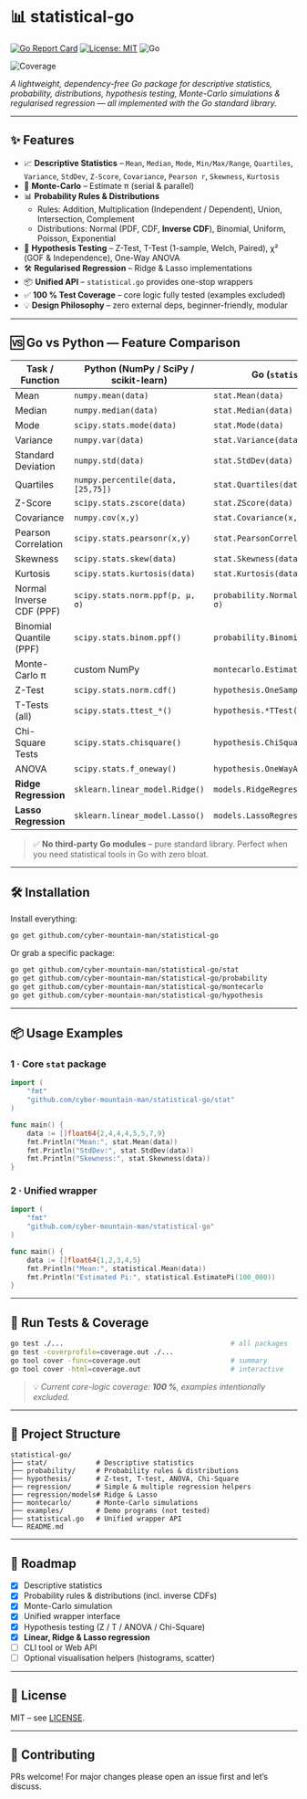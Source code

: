 # 📊 statistical-go

[![Go Report Card](https://goreportcard.com/badge/github.com/cyber-mountain-man/statistical-go?t=1)](https://goreportcard.com/report/github.com/cyber-mountain-man/statistical-go)
[![License: MIT](https://img.shields.io/badge/License-MIT-blue.svg)](LICENSE)
![Go](https://img.shields.io/badge/Go-1.21+-00ADD8.svg)
<!-- Swap for a real Codecov / Coveralls badge once you wire it up -->
![Coverage](https://img.shields.io/badge/Coverage-100%25-brightgreen)

*A lightweight, dependency-free Go package for descriptive statistics, probability, distributions, hypothesis testing, Monte-Carlo simulations & regularised regression — all implemented with the Go standard library.*

---

## ✨ Features

- 📈 **Descriptive Statistics** – `Mean`, `Median`, `Mode`, `Min/Max/Range`, `Quartiles`,  
  `Variance`, `StdDev`, `Z-Score`, `Covariance`, `Pearson r`, `Skewness`, `Kurtosis`
- 🎲 **Monte-Carlo** – Estimate π (serial & parallel)
- 📊 **Probability Rules & Distributions**
  - Rules: Addition, Multiplication (Independent / Dependent), Union, Intersection, Complement
  - Distributions: Normal (PDF, CDF, **Inverse CDF**), Binomial, Uniform, Poisson, Exponential
- 🧪 **Hypothesis Testing** – Z-Test, T-Test (1-sample, Welch, Paired), χ² (GOF & Independence), One-Way ANOVA
- 🛠 **Regularised Regression** – Ridge & Lasso implementations
- 📦 **Unified API** – `statistical.go` provides one-stop wrappers
- ✅ **100 % Test Coverage** – core logic fully tested (examples excluded)
- 💡 **Design Philosophy** – zero external deps, beginner-friendly, modular

---

## 🆚 Go vs Python — Feature Comparison

| Task / Function            | Python (NumPy / SciPy / scikit-learn) | Go (`statistical-go`)                           |
|----------------------------|---------------------------------------|-------------------------------------------------|
| Mean                       | `numpy.mean(data)`                    | `stat.Mean(data)`                               |
| Median                     | `numpy.median(data)`                  | `stat.Median(data)`                             |
| Mode                       | `scipy.stats.mode(data)`              | `stat.Mode(data)`                               |
| Variance                   | `numpy.var(data)`                     | `stat.Variance(data)`                           |
| Standard Deviation         | `numpy.std(data)`                     | `stat.StdDev(data)`                             |
| Quartiles                  | `numpy.percentile(data,[25,75])`      | `stat.Quartiles(data)`                          |
| Z-Score                    | `scipy.stats.zscore(data)`            | `stat.ZScore(data)`                             |
| Covariance                 | `numpy.cov(x,y)`                      | `stat.Covariance(x,y)`                          |
| Pearson Correlation        | `scipy.stats.pearsonr(x,y)`           | `stat.PearsonCorrelation(x,y)`                  |
| Skewness                   | `scipy.stats.skew(data)`              | `stat.Skewness(data)`                           |
| Kurtosis                   | `scipy.stats.kurtosis(data)`          | `stat.Kurtosis(data)`                           |
| Normal Inverse CDF (PPF)   | `scipy.stats.norm.ppf(p, μ, σ)`       | `probability.NormalInverseCDF(p, μ, σ)`         |
| Binomial Quantile (PPF)    | `scipy.stats.binom.ppf()`             | `probability.BinomialQuantile()`                |
| Monte-Carlo π             | custom NumPy                          | `montecarlo.EstimatePi(n)`                      |
| Z-Test                     | `scipy.stats.norm.cdf()`              | `hypothesis.OneSampleZTest()`                   |
| T-Tests (all)              | `scipy.stats.ttest_*()`               | `hypothesis.*TTest()`                           |
| Chi-Square Tests           | `scipy.stats.chisquare()`             | `hypothesis.ChiSquareGoodnessOfFit()`           |
| ANOVA                      | `scipy.stats.f_oneway()`              | `hypothesis.OneWayANOVA()`                      |
| **Ridge Regression**       | `sklearn.linear_model.Ridge()`        | `models.RidgeRegression(X,y,λ)`                 |
| **Lasso Regression**       | `sklearn.linear_model.Lasso()`        | `models.LassoRegression(X,y,λ,iters)`           |

> ✅ **No third-party Go modules** – pure standard library. Perfect when you need statistical tools in Go with zero bloat.

---

## 🛠️ Installation

Install everything:

```bash
go get github.com/cyber-mountain-man/statistical-go
````

Or grab a specific package:

```bash
go get github.com/cyber-mountain-man/statistical-go/stat
go get github.com/cyber-mountain-man/statistical-go/probability
go get github.com/cyber-mountain-man/statistical-go/montecarlo
go get github.com/cyber-mountain-man/statistical-go/hypothesis
```

---

## 📦 Usage Examples

### 1 · Core `stat` package

```go
import (
	"fmt"
	"github.com/cyber-mountain-man/statistical-go/stat"
)

func main() {
	data := []float64{2,4,4,4,5,5,7,9}
	fmt.Println("Mean:", stat.Mean(data))
	fmt.Println("StdDev:", stat.StdDev(data))
	fmt.Println("Skewness:", stat.Skewness(data))
}
```

### 2 · Unified wrapper

```go
import (
	"fmt"
	"github.com/cyber-mountain-man/statistical-go"
)

func main() {
	data := []float64{1,2,3,4,5}
	fmt.Println("Mean:", statistical.Mean(data))
	fmt.Println("Estimated Pi:", statistical.EstimatePi(100_000))
}
```

---

## 🧪 Run Tests & Coverage

```bash
go test ./...                                         # all packages
go test -coverprofile=coverage.out ./...
go tool cover -func=coverage.out                      # summary
go tool cover -html=coverage.out                      # interactive
```

> 💡 *Current core-logic coverage: **100 %**, examples intentionally excluded.*

---

## 📁 Project Structure

```
statistical-go/
├── stat/            # Descriptive statistics
├── probability/     # Probability rules & distributions
├── hypothesis/      # Z-test, T-test, ANOVA, Chi-Square
├── regression/      # Simple & multiple regression helpers
├── regression/models# Ridge & Lasso
├── montecarlo/      # Monte-Carlo simulations
├── examples/        # Demo programs (not tested)
├── statistical.go   # Unified wrapper API
└── README.md
```

---

## 📌 Roadmap

* [x] Descriptive statistics
* [x] Probability rules & distributions (incl. inverse CDFs)
* [x] Monte-Carlo simulation
* [x] Unified wrapper interface
* [x] Hypothesis testing (Z / T / ANOVA / Chi-Square)
* [x] **Linear, Ridge & Lasso regression**
* [ ] CLI tool or Web API
* [ ] Optional visualisation helpers (histograms, scatter)

---

## 📄 License

MIT – see [LICENSE](LICENSE).

---

## 🙌 Contributing

PRs welcome! For major changes please open an issue first and let’s discuss. 

